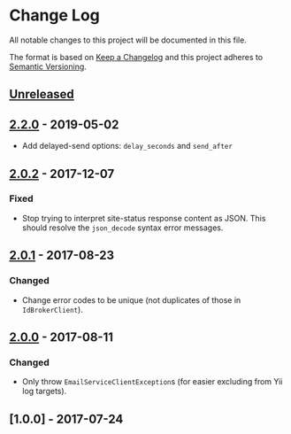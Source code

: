 # Change Log
All notable changes to this project will be documented in this file.

The format is based on [Keep a Changelog](http://keepachangelog.com/)
and this project adheres to [Semantic Versioning](http://semver.org/).

## [Unreleased]

## [2.2.0] - 2019-05-02
- Add delayed-send options: `delay_seconds` and `send_after`

## [2.0.2] - 2017-12-07
### Fixed 
- Stop trying to interpret site-status response content as JSON. This should
  resolve the `json_decode` syntax error messages.

## [2.0.1] - 2017-08-23
### Changed
- Change error codes to be unique (not duplicates of those in `IdBrokerClient`).

## [2.0.0] - 2017-08-11
### Changed
- Only throw `EmailServiceClientException`s (for easier excluding from Yii log targets).

## [1.0.0] - 2017-07-24

[Unreleased]: https://github.com/silinternational/email-service-php-client/compare/2.2.0...develop
[2.2.0]: https://github.com/silinternational/email-service-php-client/compare/2.0.1...2.2.0
[2.0.2]: https://github.com/silinternational/email-service-php-client/compare/2.0.1...2.0.2
[2.0.1]: https://github.com/silinternational/email-service-php-client/compare/2.0.0...2.0.1
[2.0.0]: https://github.com/silinternational/email-service-php-client/compare/1.0.0...2.0.0
